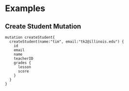 # Examples

## Create Student Mutation
```
mutation createStudent{
  createStudent(name:"tim", email:"tk2@illinois.edu") {
    id
    email
    name
    teacherID
    grades {
      lesson
      score
    }
  }
}
```
